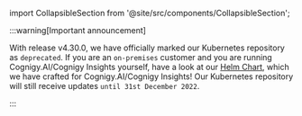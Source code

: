 import CollapsibleSection from '@site/src/components/CollapsibleSection';

:::warning[Important announcement]

  With release v4.30.0, we have officially marked our Kubernetes repository as `deprecated`. If you are an `on-premises` customer and you are running Cognigy.AI/Cognigy Insights yourself, have a look at our [Helm Chart](https://github.com/cognigy/cognigy-ai-helm-chart), which we have crafted for Cognigy.AI/Cognigy Insights! Our Kubernetes repository will still receive updates `until 31st December 2022`.

:::

